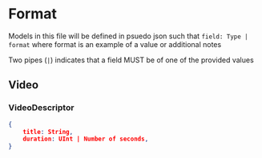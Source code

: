 
# Format

Models in this file will be defined in psuedo json such that
`field: Type | format`
where format is an example of a value or additional notes

Two pipes (`|`) indicates that a field MUST be of one of the provided values

## Video
### VideoDescriptor
```json
{
    title: String,
    duration: UInt | Number of seconds,
}
